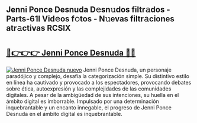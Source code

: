 ## Jenni Ponce Desnuda D𝚎sn𝚞dos filtr𝚊dos - Parts-61l Vid𝚎os f𝚘tos - N𝚞evas filtr𝚊ciones atr𝚊ctivas RCSlX

# <h2><a href="http://mb683ln.tromn.icu/?c=Jenni+Ponce+Desnuda">🔗👉👉👉 Jenni Ponce Desnuda 🔗🔗</a></h2>

[![Jenni Ponce Desnuda nuevo](https://i.imgur.com/pEAQMta.gif)](http://mb683ln.tromn.icu/?c=Jenni+Ponce+Desnuda)
Jenni Ponce Desnuda, un personaje paradójico y complejo, desafía la categorización simple. Su distintivo estilo en línea ha cautivado y provocado a los espectadores, provocando debates sobre ética, autoexpresión y las complejidades de las comunidades digitales. A pesar de la ambigüedad de sus intenciones, su huella en el ámbito digital es imborrable. Impulsado por una determinación inquebrantable y un encanto innegable, el progreso de Jenni Ponce Desnuda en el ámbito digital es inquebrantable.
